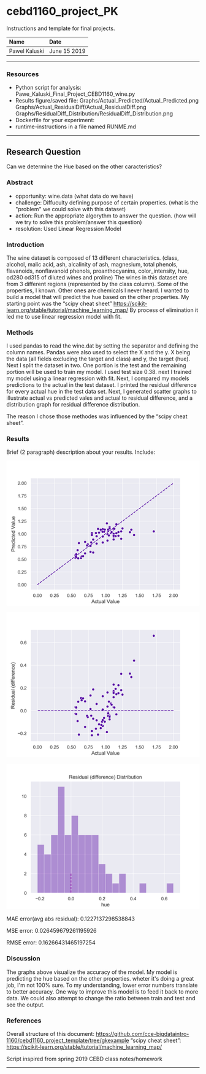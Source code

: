 # cebd1160_project_PK
Instructions and template for final projects.

| Name | Date |
|:-------|:---------------|
|Pawel Kaluski | June 15 2019|

-----

### Resources

- Python script for analysis: Pawe_Kaluski_Final_Project_CEBD1160_wine.py
- Results figure/saved file: 
Graphs/Actual_Predicted/Actual_Predicted.png
Graphs/Actual_ResidualDiff/Actual_ResidualDiff.png
Graphs/ResidualDiff_Distribution/ResidualDiff_Distribution.png
- Dockerfile for your experiment:
- runtime-instructions in a file named RUNME.md

-----

## Research Question

Can we determine the Hue based on the other caracteristics?

### Abstract

- opportunity: wine.data (what data do we have)
- challenge: Diffuculty defining purpose of certain properties. (what is the "problem" we could solve with this dataset)
- action: Run the appropriate algorythm to answer the question. (how will we try to solve this problem/answer this question)
- resolution: Used Linear Regression Model

### Introduction

The wine dataset is composed of 13 different characteristics. (class, alcohol, malic acid, ash, alcalinity of ash, magnesium, total phenols, flavanoids, nonflavanoid phenols, proanthocyanins, color_intensity, hue, od280 od315 of diluted wines and proline) The wines in this dataset are from 3 different regions (represented by the class column). Some of the properties, I known. Other ones are chemicals I never heard. I wanted to build a model that will predict the hue based on the other properties. My starting point was the “scipy cheat sheet” https://scikit-learn.org/stable/tutorial/machine_learning_map/ By process of elimination it led me to use linear regression model with fit.

### Methods

I used pandas to read the wine.dat by setting the separator and defining the column names. Pandas were also used to select the X and the y. X being the data (all fields excluding the target and class) and y, the target (hue). Next I split the dataset in two. One portion is the test and the remaining portion will be used to train my model. I used test size 0.38. next I trained my model using a linear regression with fit. Next, I compared my models predictions to the actual in the test dataset. I printed the residual difference for every actual hue in the test data set. Next, I generated scatter graphs to illustrate actual vs predicted vales and actual to residual difference, and a distribution graph for residual difference distribution.

The reason I chose those methodes was influenced by the “scipy cheat sheet”.


### Results

Brief (2 paragraph) description about your results. Include:

![performange figure](Graphs/Actual_Predicted/Actual_Predicted.png)

![matrix](Graphs/Actual_ResidualDiff/Actual_ResidualDiff.png)

![matrix](Graphs/ResidualDiff_Distribution/ResidualDiff_Distribution.png)


MAE error(avg abs residual): 0.1227137298538843

MSE error: 0.026459679261195926

RMSE error: 0.16266431465197254



### Discussion

The graphs above visualize the accuracy of the model. My model is predicting the hue based on the other properties. wheter it's doing a great job, I'm not 100% sure. To my understanding, lower error numbers translate to better accuracy. One way to improve this model is to feed it back to more data. We could also attempt to change the ratio between train and test and see the output. 

### References

Overall structure of this document: https://github.com/cce-bigdataintro-1160/cebd1160_project_template/tree/gkexample
“scipy cheat sheet”: https://scikit-learn.org/stable/tutorial/machine_learning_map/

Script inspired from spring 2019 CEBD class notes/homework


-------
